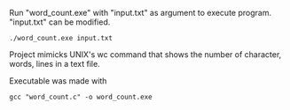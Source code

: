 Run "word_count.exe" with "input.txt" as argument to execute program. "input.txt" can be modified.
```
./word_count.exe input.txt
```


Project mimicks UNIX's wc command that shows the number of character, words, lines in a text file.


Executable was made with
```
gcc "word_count.c" -o word_count.exe
```
